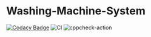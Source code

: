 # Washing-Machine-System

[![Codacy Badge](https://app.codacy.com/project/badge/Grade/09c0602154444b51bb8d27324d12751e)](https://www.codacy.com/gh/stepin104842/Washing-Machine-System/dashboard?utm_source=github.com&amp;utm_medium=referral&amp;utm_content=stepin104842/Washing-Machine-System&amp;utm_campaign=Badge_Grade)
![CI](https://github.com/stepin104842/Washing-Machine-System/workflows/CI/badge.svg)
![cppcheck-action](https://github.com/stepin104842/Washing-Machine-System/workflows/cppcheck-action/badge.svg?branch=master)
